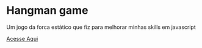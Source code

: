 # Hangman game
Um jogo da forca estático que fiz para melhorar minhas skills em javascript

[Acesse Aqui](https://ianghangmangame.netlify.app)
